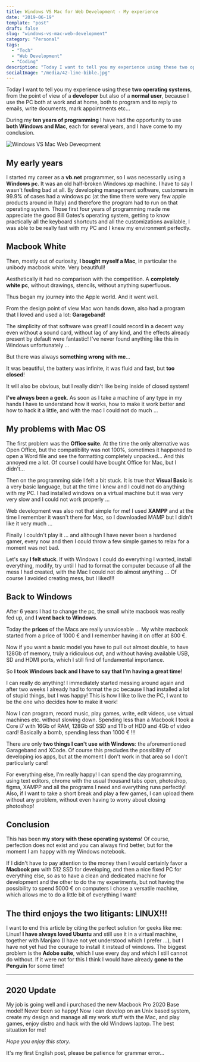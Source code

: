 ```yaml
---
title: Windows VS Mac for Web Development - My experience
date: "2019-06-19"
template: "post"
draft: false
slug: "windows-vs-mac-web-development"
category: "Personal"
tags:
  - "Tech"
  - "Web Development"
  - "Coding"
description: "Today I want to tell you my experience using these two operating systems, from the point of view of a developer but also of a normal user, because I use the PC both at work and at home, both to program and to reply to emails, write documents, mark appointments etc..."
socialImage: "/media/42-line-bible.jpg"
---
```


Today I want to tell you my experience using these __two operating systems__, from the point of view of a __developer__ but also of a __normal user__, because I use the PC both at work and at home, both to program and to reply to emails, write documents, mark appointments etc...

During my __ten years of programming__ I have had the opportunity to use __both Windows and Mac__, each for several years, and I have come to my conclusion.

![Windows VS Mac Web Deveopment](https://www.albertoreineri.it/wp-content/uploads/2019/12/1569341625-mac-vs-windows-competition.png)

## My early years
I started my career as a __vb.net__ programmer, so I was necessarily using a __Windows pc__. It was an old half-broken Windows xp machine. I have to say I wasn't feeling bad at all. By developing management software, customers in 99.9% of cases had a windows pc (at the time there were very few apple products around in Italy) and therefore the program had to run on that operating system. Those first four years of programming made me appreciate the good Bill Gates's operating system, getting to know practically all the keyboard shortcuts and all the customizations available, I was able to be really fast with my PC and I knew my environment perfectly.

## Macbook White
Then, mostly out of curiosity, __I bought myself a Mac__, in particular the unibody macbook white. Very beautifull!

Aesthetically it had no comparison with the competition. A __completely white pc__, without drawings, stencils, without anything superfluous.

Thus began my journey into the Apple world. And it went well.

From the design point of view Mac won hands down, also had a program that I loved and used a lot: __Garageband__!

The simplicity of that software was great! I could record in a decent way even without a sound card, without lag of any kind, and the effects already present by default were fantastic! I've never found anything like this in Windows unfortunately ...

But there was always __something wrong with me__...

It was beautiful, the battery was infinite, it was fluid and fast, but __too closed__!

It will also be obvious, but I really didn't like being inside of closed system!

__I've always been a geek__. As soon as I take a machine of any type in my hands I have to understand how it works, how to make it work better and how to hack it a little, and with the mac I could not do much ...

## My problems with Mac OS
The first problem was the __Office suite__. At the time the only alternative was Open Office, but the compatibility was not 100%, sometimes it happened to open a Word file and see the formatting completely unpacked... And this annoyed me a lot. Of course I could have bought Office for Mac, but I didn't...

Then on the programming side I felt a bit stuck. It is true that __Visual Basic__ is a very basic language, but at the time I knew and I could not do anything with my PC. I had installed windows on a virtual machine but it was very very slow and I could not work properly ...

Web development was also not that simple for me! I used __XAMPP__ and at the time I remember it wasn't there for Mac, so I downloaded MAMP but I didn't like it very much ...

Finally I couldn't play it ... and although I have never been a hardened gamer, every now and then I could throw a few simple games to relax for a moment was not bad.

Let's say __I felt stuck__. If with Windows I could do everything I wanted, install everything, modify, try until I had to format the computer because of all the mess I had created, with the Mac I could not do almost anything ... Of course I avoided creating mess, but I liked!!!

## Back to Windows
After 6 years I had to change the pc, the small white macbook was really fed up, and __I went back to Windows__.

Today the __prices__ of the Macs are really unaviceable ... My white macbook started from a price of 1000 € and I remember having it on offer at 800 €.

Now if you want a basic model you have to pull out almost double, to have 128Gb of memory, truly a ridiculous cut, and without having available USB, SD and HDMI ports, which I still find of fundamental importance.

So __I took Windows back and I have to say that I'm having a great time__!

I can really do anything! I immediately started messing around again and after two weeks I already had to format the pc because I had installed a lot of stupid things, but I was happy! This is how I like to live the PC, I want to be the one who decides how to make it work!

Now I can program, record music, play games, write, edit videos, use virtual machines etc. without slowing down. Spending less than a Macbook I took a Core i7 with 16Gb of RAM, 128Gb of SSD and 1Tb of HDD and 4Gb of video card! Basically a bomb, spending less than 1000 € !!!

There are only __two things I can't use with Windows__: the aforementioned Garageband and XCode. Of course this precludes the possibility of developing ios apps, but at the moment I don't work in that area so I don't particularly care!

For everything else, I'm really happy! I can spend the day programming, using text editors, chrome with the usual thousand tabs open, photoshop, figma, XAMPP and all the programs I need and everything runs perfectly! Also, if I want to take a short break and play a few games, I can upload them without any problem, without even having to worry about closing photoshop!

## Conclusion
This has been __my story with these operating systems__! Of course, perfection does not exist and you can always find better, but for the moment I am happy with my Windows notebook.

If I didn't have to pay attention to the money then I would certainly favor a __Macbook pro__ with 512 SSD for developing, and then a nice fixed PC for everything else, so as to have a clean and dedicated machine for development and the other to do the my experiments, but not having the possibility to spend 5000 € on computers I chose a versatile machine, which allows me to do a little bit of everything I want!

## The third enjoys the two litigants: LINUX!!!
I want to end this article by citing the perfect solution for geeks like me: Linux! __I have always loved Ubuntu__ and still use it in a virtual machine, together with Manjaro (I have not yet understood which I prefer ...), but I have not yet had the courage to install it instead of windows. The biggest problem is the __Adobe suite__, which I use every day and which I still cannot do without. If it were not for this I think I would have already __gone to the Penguin__ for some time!

***

## 2020 Update

My job is going well and i purchased the new Macbook Pro 2020 Base model! Never been so happy!
Now i can develop on an Unix based system, create my design and manage all my work stuff with the Mac, and play games, enjoy distro and hack with the old Windows laptop. The best situation for me!

_Hope you enjoy this story._

It's my first English post, please be patience for grammar error...